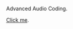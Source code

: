 Advanced Audio Coding.

[Click me](https://cdn.rawgit.com/vicente-gonzalez-ruiz/AAC/master/index.html).
